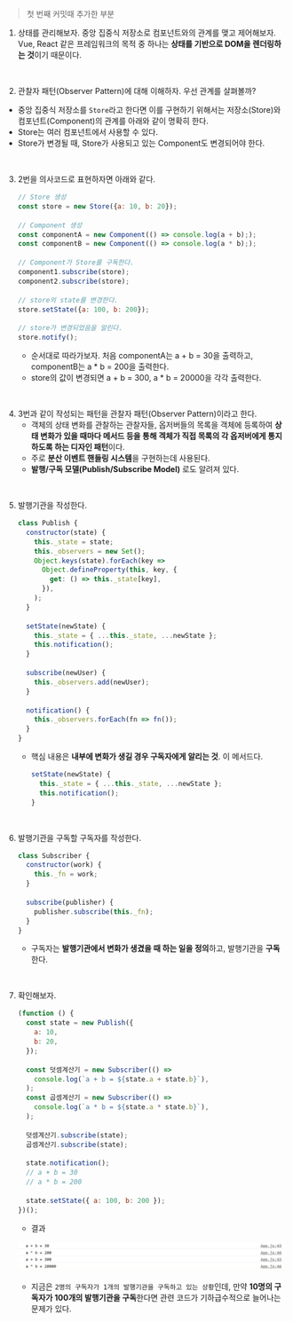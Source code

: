 > 첫 번째 커밋때 추가한 부분

1. 상태를 관리해보자. 중앙 집중식 저장소로 컴포넌트와의 관계를 맺고 제어해보자. Vue, React 같은 프레임워크의 목적 중 하나는 **상태를 기반으로 DOM을 렌더링하는 것**이기 때문이다.

<br>

2. 관찰자 패턴(Observer Pattern)에 대해 이해하자. 우선 관계를 살펴볼까?
  - 중앙 집중식 저장소를 `Store`라고 한다면 이를 구현하기 위해서는 저장소(Store)와 컴포넌트(Component)의 관계를 아래와 같이 명확히 한다.
  - Store는 여러 컴포넌트에서 사용할 수 있다.
  - Store가 변경될 때, Store가 사용되고 있는 Component도 변경되어야 한다.

<br>

3. 2번을 의사코드로 표현하자면 아래와 같다.
    ```js
    // Store 생성
    const store = new Store({a: 10, b: 20});

    // Component 생성
    const componentA = new Component(() => console.log(a + b););
    const componentB = new Component(() => console.log(a * b););

    // Component가 Store를 구독한다.
    component1.subscribe(store);
    component2.subscribe(store);

    // store의 state를 변경한다.
    store.setState({a: 100, b: 200});

    // store가 변경되었음을 알린다.
    store.notify();
    ```
    - 순서대로 따라가보자. 처음 componentA는 a + b = 30을 출력하고, componentB는 a * b = 200을 출력한다.
    - store의 값이 변경되면 a + b = 300, a * b = 20000을 각각 출력한다.

<br>

4. 3번과 같이 작성되는 패턴을 관찰자 패턴(Observer Pattern)이라고 한다.
   - 객체의 상태 변화를 관찰하는 관찰자들, 옵저버들의 목록을 객체에 등록하여 **상태 변화가 있을 때마다 메서드 등을 통해 겍체가 직접 목록의 각 옵저버에게 통지하도록 하는 디자인 패턴**이다.
   - 주로 **분산 이벤트 핸들링 시스템**을 구현하는데 사용된다.
   - **발행/구독 모델(Publish/Subscribe Model)** 로도 알려져 있다.

<br>

5. 발행기관을 작성한다.
    ```js
    class Publish {
      constructor(state) {
        this._state = state;
        this._observers = new Set();
        Object.keys(state).forEach(key =>
          Object.defineProperty(this, key, {
            get: () => this._state[key],
          }),
        );
      }

      setState(newState) {
        this._state = { ...this._state, ...newState };
        this.notification();
      }

      subscribe(newUser) {
        this._observers.add(newUser);
      }

      notification() {
        this._observers.forEach(fn => fn());
      }
    }
    ```
    - 핵심 내용은 **내부에 변화가 생길 경우 구독자에게 알리는 것**. 이 메서드다.
      ```js
      setState(newState) {
        this._state = { ...this._state, ...newState };
        this.notification();
      }
      ```

<br>

6. 발행기관을 구독할 구독자를 작성한다.
    ```js
    class Subscriber {
      constructor(work) {
        this._fn = work;
      }

      subscribe(publisher) {
        publisher.subscribe(this._fn);
      }
    }
    ```
    - 구독자는 **발행기관에서 변화가 생겼을 때 하는 일을 정의**하고, 발행기관을 **구독**한다.

<br>

7. 확인해보자.
    ```js
    (function () {
      const state = new Publish({
        a: 10,
        b: 20,
      });

      const 덧셈계산기 = new Subscriber(() =>
        console.log(`a + b = ${state.a + state.b}`),
      );
      const 곱셈계산기 = new Subscriber(() =>
        console.log(`a * b = ${state.a * state.b}`),
      );

      덧셈계산기.subscribe(state);
      곱셈계산기.subscribe(state);

      state.notification();
      // a + b = 30
      // a * b = 200

      state.setState({ a: 100, b: 200 });
    })();
    ```
    - 결과

    <br>
    
    <div align='center'>
    
    <img src='./images/1.jpg' width='600'/>
    
    </div>
    
    <br>

    - 지금은 `2명의 구독자가 1개의 발행기관을 구독하고 있는 상황`인데, 만약 **10명의 구독자가 100개의 발행기관을 구독**한다면 관련 코드가 기하급수적으로 늘어나는 문제가 있다.
    
<br>


